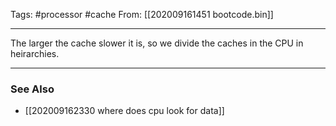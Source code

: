 Tags: #processor #cache
From: [[202009161451 bootcode.bin]]

---
The larger the cache slower it is, so we divide the caches in the CPU in heirarchies. 

---
### See Also
- [[202009162330 where does cpu look for data]]
